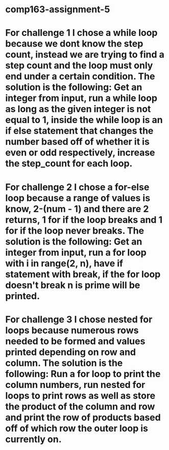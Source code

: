 # comp163-assignment-5
# For challenge 1 I chose a while loop because we dont know the step count, instead we are trying to find a step count and the loop must only end under a certain condition. The solution is the following: Get an integer from input, run a while loop as long as the given integer is not equal to 1, inside the while loop is an if else statement that changes the number based off of whether it is even or odd respectively, increase the step_count for each loop.
# For challenge 2 I chose a for-else loop because a range of values is know, 2-(num - 1) and there are 2 returns, 1 for if the loop breaks and 1 for if the loop never breaks. The solution is the following: Get an integer from input, run a for loop with i in range(2, n), have if statement with break, if the for loop doesn't break n is prime will be printed.
# For challenge 3 I chose nested for loops because numerous rows needed to be formed and values printed depending on row and column. The solution is the following: Run a for loop to print the column numbers, run nested for loops to print rows as well as store the product of the column and row and print the row of products based off of which row the outer loop is currently on.
